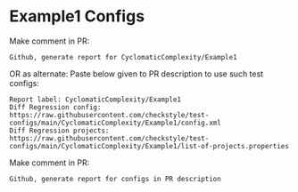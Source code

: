 # Example1 Configs
Make comment in PR:
```
Github, generate report for CyclomaticComplexity/Example1
```
OR as alternate:
Paste below given to PR description to use such test configs:
```
Report label: CyclomaticComplexity/Example1
Diff Regression config: https://raw.githubusercontent.com/checkstyle/test-configs/main/CyclomaticComplexity/Example1/config.xml
Diff Regression projects: https://raw.githubusercontent.com/checkstyle/test-configs/main/CyclomaticComplexity/Example1/list-of-projects.properties
```
Make comment in PR:
```
Github, generate report for configs in PR description
```
